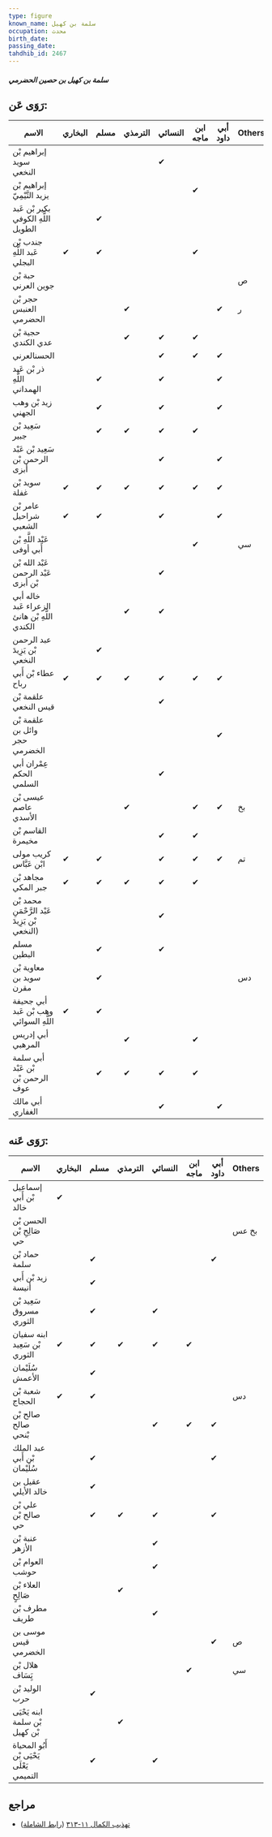 ```yaml
---
type: figure
known_name: سلمة بن كهيل
occupation: محدث
birth_date:
passing_date:
tahdhib_id: 2467
---
```

##### سلمة بن كهيل بن حصين الحضرمي

## رَوَى عَن:
| الاسم                                          | البخاري | مسلم | الترمذي | النسائي | ابن ماجه | أبي داود | Others |
| ---------------------------------------------- | ------- | ---- | ------- | ------- | -------- | -------- | ------ |
| إبراهيم بْن سويد النخعي                        |         |      |         | ✔       |          |          |        |
| إبراهيم بْن يزيد التَّيْمِيّ                   |         |      |         |         | ✔        |          |        |
| بكير بْن عَبد اللَّهِ الكوفي الطويل            |         | ✔    |         |         |          |          |        |
| جندب بْن عَبد اللَّهِ البجلي                   | ✔       | ✔    |         |         | ✔        |          |        |
| حبة بْن جوين العرني                            |         |      |         |         |          |          | ص      |
| حجر بْن العنبس الحضرمي                         |         |      | ✔       |         |          | ✔        | ر      |
| حجية بْن عدي الكندي                            |         |      | ✔       | ✔       | ✔        |          |        |
| الحسنالعرني                                    |         |      |         | ✔       | ✔        | ✔        |        |
| ذر بْن عَبد اللَّهِ الهمداني                   |         | ✔    |         | ✔       |          | ✔        |        |
| زيد بْن وهب الجهني                             |         | ✔    |         | ✔       |          | ✔        |        |
| سَعِيد بْن جبير                                |         | ✔    | ✔       | ✔       | ✔        |          |        |
| سَعِيد بْن عَبْد الرحمن بْن أبزى               |         |      |         | ✔       |          | ✔        |        |
| سويد بْن غفلة                                  | ✔       | ✔    | ✔       | ✔       | ✔        | ✔        |        |
| عامر بْن شراحيل الشعبي                         | ✔       | ✔    |         | ✔       |          | ✔        |        |
| عَبْد اللَّهِ بْن أَبي أوفى                    |         |      |         |         | ✔        |          | سي     |
| عَبْد الله بْن عَبْد الرحمن بْن أبزى           |         |      |         | ✔       |          |          |        |
| خاله أبي الزعراء عَبد اللَّهِ بْن هانئ الكندي  |         |      | ✔       | ✔       |          |          |        |
| عبد الرحمن بْن يَزِيدَ النخعي                  |         | ✔    |         |         |          |          |        |
| عطاء بْن أَبي رباح                             | ✔       | ✔    | ✔       | ✔       | ✔        | ✔        |        |
| علقمة بْن قيس النخعي                           |         |      |         | ✔       |          |          |        |
| علقمة بْن وائل بن حجر الخضرمي                  |         |      |         |         |          | ✔        |        |
| عِمْران أبي الحكم السلمي                       |         |      |         | ✔       |          |          |        |
| عيسى بْن عاصم الأسدي                           |         |      | ✔       |         | ✔        | ✔        | بخ     |
| القاسم بْن مخيمرة                              |         |      |         | ✔       | ✔        |          |        |
| كريب مولى ابْن عَبَّاس                         | ✔       | ✔    |         | ✔       | ✔        | ✔        | تم     |
| مجاهد بْن جبر المكي                            | ✔       | ✔    | ✔       | ✔       | ✔        |          |        |
| محمد بْن عَبْد الرَّحْمَنِ بْن يَزِيدَ (النخعي |         |      |         | ✔       |          |          |        |
| مسلم البطين                                    |         | ✔    |         | ✔       |          |          |        |
| معاوية بْن سويد بن مقرن                        |         | ✔    |         |         |          |          | دس     |
| أبي جحيفة وهب بْن عَبد اللَّهِ السوائي         | ✔       | ✔    |         |         |          |          |        |
| أبي إدريس المرهبي                              |         |      | ✔       |         | ✔        |          |        |
| أبي سلمة بْن عَبْد الرحمن بْن عوف              |         | ✔    | ✔       | ✔       | ✔        |          |        |
| أبي مالك الغفاري                               |         |      |         | ✔       |          | ✔        |        |
## رَوَى عَنه:
| الاسم                                     | البخاري | مسلم | الترمذي | النسائي | ابن ماجه | أبي داود | Others |
| ----------------------------------------- | ------- | ---- | ------- | ------- | -------- | -------- | ------ |
| إسماعيل بْن أَبي خالد                     | ✔       |      |         |         |          |          |        |
| الحسن بْن صَالِحِ بْن حي                  |         |      |         |         |          |          | بخ عس  |
| حماد بْن سلمة                             |         | ✔    |         |         |          | ✔        |        |
| زيد بْن أَبي أنيسة                        |         | ✔    |         |         |          |          |        |
| سَعِيد بْن مسروق الثوري                   |         | ✔    |         | ✔       |          |          |        |
| ابنه سفيان بْن سَعِيد الثوري              | ✔       | ✔    | ✔       | ✔       | ✔        |          |        |
| سُلَيْمان الأعمش                          |         | ✔    |         |         |          |          |        |
| شعبة بْن الحجاج                           | ✔       | ✔    |         |         |          |          | دس     |
| صالح بْن صالح بْنحي                       |         |      |         | ✔       | ✔        | ✔        |        |
| عبد الملك بْن أَبي سُلَيْمان              |         | ✔    |         |         |          | ✔        |        |
| عقيل بن خالد الأيلي                       |         | ✔    |         |         |          |          |        |
| علي بْن صالح بْن حي                       |         | ✔    | ✔       | ✔       |          | ✔        |        |
| عنبة بْن الأزهر                           |         |      |         | ✔       |          |          |        |
| العوام بْن حوشب                           |         |      |         | ✔       |          |          |        |
| العلاء بْن صَالِحٍ                        |         |      | ✔       |         |          |          |        |
| مطرف بْن طريف                             |         |      |         | ✔       |          |          |        |
| موسى بن قيس الخضرمي                       |         |      |         |         |          | ✔        | ص      |
| هلال بْن يَِسَاف                          |         |      |         |         | ✔        |          | سي     |
| الوليد بْن حرب                            |         | ✔    |         |         |          |          |        |
| ابنه يَحْيَى بْن سلمة بْن كهيل            |         |      | ✔       |         |          |          |        |
| أَبُو المحياة يَحْيَى بْن يَعْلَى التميمي |         | ✔    |         | ✔       |          |          |        |
## مراجع
- [تهذيب الكمال ١١-٣١٣](obsidian://open?vault=Tahdhib-al-Kamal&file=Figures/٢٤٦٧-سلمة%20بن%20كهيل%20بن%20حصين%20الحضرمي) ([رابط الشاملة](https://shamela.ws/book/3722/5633))